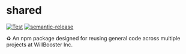 # shared

[![Test](https://github.com/WillBooster/shared/actions/workflows/test.yml/badge.svg)](https://github.com/WillBooster/shared/actions/workflows/test.yml)
[![semantic-release](https://img.shields.io/badge/%20%20%F0%9F%93%A6%F0%9F%9A%80-semantic--release-e10079.svg)](https://github.com/semantic-release/semantic-release)

:recycle: An npm package designed for reusing general code across multiple projects at WillBooster Inc.
